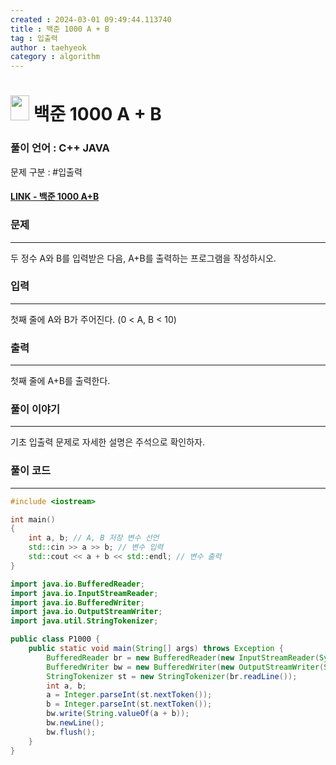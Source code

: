 ```yaml
---
created : 2024-03-01 09:49:44.113740
title : 백준 1000 A + B 
tag : 입출력
author : taehyeok
category : algorithm
---
```

# <img src="https://d2gd6pc034wcta.cloudfront.net/tier/1.svg" width="30" height="40"> 백준 1000 A + B 

### 풀이 언어 : C++ JAVA

문제 구분 : #입출력
#### [LINK - 백준 1000 A+B](https://www.acmicpc.net/problem/1000)

### 문제

<hr>

두 정수 A와 B를 입력받은 다음, A+B를 출력하는 프로그램을 작성하시오.


### 입력

<hr>

첫째 줄에 A와 B가 주어진다. (0 < A, B < 10)

### 출력

<hr>

첫째 줄에 A+B를 출력한다.

### 풀이 이야기

<hr>

기초 입출력 문제로 자세한 설명은 주석으로 확인하자.

### 풀이 코드

<hr>


``` c++
#include <iostream>

int main()
{
    int a, b; // A, B 저장 변수 선언
    std::cin >> a >> b; // 변수 입력
    std::cout << a + b << std::endl; // 변수 출력
}
```

```java
import java.io.BufferedReader;
import java.io.InputStreamReader;
import java.io.BufferedWriter;
import java.io.OutputStreamWriter;
import java.util.StringTokenizer;

public class P1000 {
    public static void main(String[] args) throws Exception {
        BufferedReader br = new BufferedReader(new InputStreamReader(System.in));
        BufferedWriter bw = new BufferedWriter(new OutputStreamWriter(System.out));
        StringTokenizer st = new StringTokenizer(br.readLine());
        int a, b;
        a = Integer.parseInt(st.nextToken());
        b = Integer.parseInt(st.nextToken());
        bw.write(String.valueOf(a + b));
        bw.newLine();
        bw.flush();
    }
}
```
